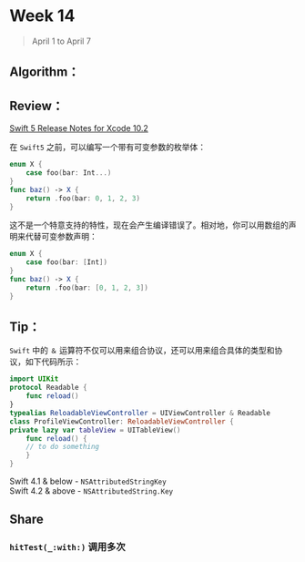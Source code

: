 # Week 14

> April 1 to April 7

## Algorithm：

## Review：
[Swift 5 Release Notes for Xcode 10.2](https://github.com/SwiftOldDriver/iOS-Weekly/blob/master/Posts/Swift5%20%E6%9B%B4%E6%96%B0%E7%AC%94%E8%AE%B0.md)

在 `Swift5` 之前，可以编写一个带有可变参数的枚举体：
```swift
enum X {
    case foo(bar: Int...) 
}
func baz() -> X {
    return .foo(bar: 0, 1, 2, 3) 
}
```

这不是一个特意支持的特性，现在会产生编译错误了。相对地，你可以用数组的声明来代替可变参数声明：
```swift
enum X {
    case foo(bar: [Int]) 
} 
func baz() -> X {
    return .foo(bar: [0, 1, 2, 3]) 
}
```

## Tip：
`Swift` 中的 `＆` 运算符不仅可以用来组合协议，还可以用来组合具体的类型和协议，如下代码所示：
```swift
import UIKit
protocol Readable {
    func reload()
}
typealias ReloadableViewController = UIViewController & Readable
class ProfileViewController: ReloadableViewController {
private lazy var tableView = UITableView()
    func reload() {
    // to do something
    }
}
```

Swift 4.1 & below - `NSAttributedStringKey`  
Swift 4.2 & above - `NSAttributedString.Key`

## Share
### `hitTest(_:with:)` 调用多次